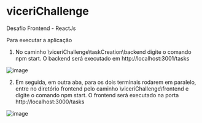 # viceriChallenge
Desafio Frontend - ReactJs


Para executar a aplicação

1. No caminho \viceriChallenge\taskCreation\backend digite o comando npm start. O backend será executado em http://localhost:3001/tasks

![image](https://user-images.githubusercontent.com/74325650/161269630-7b171963-b6a2-4f83-909e-86951a73aaf1.png)

2. Em seguida, em outra aba, para os dois terminais rodarem em paralelo, entre no diretório frontend pelo caminho \viceriChallenge\frontend e digite o comando npm start. O frontend será executado na porta http://localhost:3000/tasks

![image](https://user-images.githubusercontent.com/74325650/161269773-56a2d7ea-01af-4d1a-ab7b-a3ab06824b69.png)

